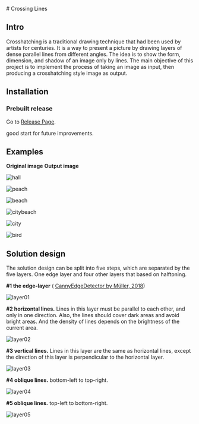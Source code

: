 ﻿﻿﻿# Crossing Lines


## Intro

Crosshatching is a traditional drawing technique that had been used by artists for centuries. It is a way to present a picture by drawing layers of dense parallel lines from different angles. The idea is to show the form, dimension, and shadow of an image only by lines. The main objective of this project is to implement the process of taking an image as input, then producing a crosshatching style image as output. 

## Installation  
### Prebuilt release  
Go to [Release Page](https://github.com/nakson/Crossing-Lines/releases).  

good start for future improvements.



## Examples

**Original image**                                                                 **Output image**

![hall](https://s2.loli.net/2022/01/11/ryIdM7gSOux6Xov.jpg)

![peach](https://s2.loli.net/2022/01/11/e27bGEPmZhtwOQ4.png)

![beach](https://s2.loli.net/2022/01/11/b7Y2JFafPRTBeqp.png)

![citybeach](https://s2.loli.net/2022/01/11/LG3XfZFyKkdrHJ5.png)

![city](https://s2.loli.net/2022/01/11/BabNHCZp2l89yX7.png)

![bird](https://s2.loli.net/2022/01/11/QIVAJilgO59T37S.png)



## Solution design

The solution design can be split into five steps, which are separated by the five layers. One edge layer and four other layers that based on halftoning.

**#1 the edge-layer** ( [CannyEdgeDetector by Müller, 2018](https://github.com/Milchreis/processing-imageprocessing))

![layer01](https://s2.loli.net/2022/01/11/gImxlPpiu75ckCD.jpg)

**#2 horizontal lines.** Lines in this layer must be parallel to each other, and only in one direction. Also, the lines should cover dark areas and avoid bright areas. And the density of lines depends on the brightness of the current area. 

![layer02](https://s2.loli.net/2022/01/11/ZjQWbgxUoSMPVh7.png)

**#3 vertical lines.** Lines in this layer are the same as horizontal lines, except the direction of this layer is perpendicular to the horizontal layer. 

![layer03](https://s2.loli.net/2022/01/11/mzujdBC7Q6pIsif.png)

**#4 oblique lines.** bottom-left to top-right.

![layer04](https://s2.loli.net/2022/01/11/TmcxMUkY8BPngSA.png)

**#5 oblique lines.** top-left to bottom-right.

![layer05](https://s2.loli.net/2022/01/11/hrz2Hc9vptPf673.png)

